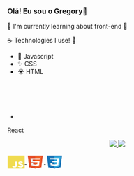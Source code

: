 ### Olá! Eu sou o Gregory👋

📖 I'm currently learning about front-end 🧠

☕ Technologies I use! 🔖

- 🎇 Javascript
- ✨ CSS
- ☀️ HTML
- <svg xmlns="http://www.w3.org/2000/svg" x="0px" y="0px" width="100" height="100" viewBox="0 0 40 40">
<path fill="#4e7ab5" d="M20,28.9C8.598,28.9,0,25.17,0,20s8.598-9,20-9s20,3.83,20,9S31.402,28.9,20,28.9z M20,13.932 c-9.729,0-17.125,3.266-17.125,6.131S10.271,26.068,20,26.068s17.125-3.266,17.125-6.131S29.729,13.932,20,13.932z"></path><path fill="#4e7ab5" d="M12.402,38C12.401,38,12.402,38,12.402,38c-0.931,0-1.781-0.216-2.528-0.642 c-1.22-0.697-2.095-1.928-2.532-3.562c-1.146-4.282,0.703-11.482,4.713-18.344C16.76,7.407,23.007,2.003,27.599,2.003 c0.93,0,1.78,0.216,2.527,0.642c1.218,0.695,2.094,1.925,2.531,3.558c1.147,4.282-0.703,11.483-4.715,18.345 C23.241,32.594,16.995,38,12.402,38z M27.599,5.003c-2.888,0-8.409,4.193-12.954,11.963c-4.123,7.056-5.332,12.909-4.404,16.054 c0.251,0.849,0.605,1.438,1.121,1.732c2.361,1.348,8.809-2.85,13.991-11.717c4.125-7.057,5.46-12.785,4.406-16.055 c-0.271-0.841-0.604-1.435-1.119-1.728C28.347,5.084,28.006,5.003,27.599,5.003z"></path><path fill="#4e7ab5" d="M27.599,37.997C27.599,37.997,27.599,37.997,27.599,37.997c-4.597-0.001-10.843-5.405-15.544-13.449 c-4.01-6.862-5.859-14.063-4.713-18.344C7.779,4.57,8.654,3.339,9.873,2.643C10.621,2.216,11.471,2,12.4,2 c4.595,0,10.84,5.406,15.542,13.452c4.011,6.861,5.86,14.062,4.714,18.345c-0.438,1.633-1.313,2.863-2.53,3.558 C29.379,37.781,28.528,37.997,27.599,37.997z M12.4,5c-0.407,0-0.747,0.082-1.04,0.248c-0.515,0.294-0.874,0.881-1.12,1.732 c-0.928,3.208,0.281,8.999,4.404,16.055c4.541,7.769,10.063,11.962,12.954,11.962l0,0c0.408,0,0.748-0.082,1.041-0.249 c0.514-0.292,0.883-0.876,1.118-1.728c0.867-3.146-0.281-9-4.405-16.055C20.811,9.194,15.29,5,12.4,5z"></path><path fill="#8bb7f0" d="M23.5,20c0,1.935-1.565,3.5-3.5,3.5s-3.5-1.565-3.5-3.5s1.565-3.5,3.5-3.5S23.5,18.065,23.5,20z"></path><path fill="#4e7ab5" d="M20,24c-2.206,0-4-1.794-4-4s1.794-4,4-4s4,1.794,4,4S22.206,24,20,24z M20,17c-1.654,0-3,1.346-3,3 s1.346,3,3,3s3-1.346,3-3S21.654,17,20,17z"></path><path fill="#8bb7f0" d="M20,28.068C9.346,28.068,1,24.524,1,20s8.346-8.068,19-8.068S39,15.476,39,20 S30.654,28.068,20,28.068z M20,12.932c-9.757,0-18,3.237-18,7.068s8.243,7.068,18,7.068S38,23.832,38,20S29.757,12.932,20,12.932z"></path><path fill="#8bb7f0" d="M12.402,37C12.401,37,12.402,37,12.402,37c-0.755,0-1.438-0.172-2.033-0.511 c-0.996-0.569-1.689-1.562-2.062-2.952c-1.081-4.037,0.729-10.938,4.61-17.581C17.379,8.33,23.416,3.003,27.599,3.003 c0.754,0,1.438,0.172,2.032,0.511c0.995,0.568,1.688,1.56,2.061,2.948c1.081,4.037-0.729,10.938-4.612,17.582 C22.621,31.672,16.586,37,12.402,37z M27.599,4.003c-3.784,0-9.595,5.239-13.817,12.458c-3.695,6.325-5.507,13.083-4.508,16.818 c0.301,1.123,0.836,1.91,1.592,2.342C11.307,35.872,11.823,36,12.401,36c3.785,0,9.595-5.24,13.814-12.461 c3.697-6.326,5.51-13.085,4.509-16.818c-0.3-1.121-0.835-1.908-1.59-2.338C28.693,4.131,28.177,4.003,27.599,4.003z"></path><g><path fill="#8bb7f0" d="M27.599,36.997C27.599,36.997,27.599,36.997,27.599,36.997c-4.187-0.001-10.224-5.327-14.681-12.953 C9.036,17.401,7.227,10.5,8.308,6.463c0.372-1.39,1.065-2.383,2.062-2.952C10.964,3.172,11.647,3,12.4,3 c4.185,0,10.221,5.328,14.679,12.956c3.883,6.642,5.692,13.543,4.61,17.582c-0.371,1.389-1.064,2.381-2.059,2.948 C29.036,36.825,28.353,36.997,27.599,36.997z M12.4,4c-0.577,0-1.094,0.128-1.535,0.379c-0.756,0.432-1.291,1.219-1.592,2.342 c-0.999,3.734,0.813,10.493,4.508,16.818C18,30.757,23.812,35.996,27.599,35.997l0,0c0.578,0,1.095-0.128,1.536-0.38 c0.754-0.43,1.289-1.217,1.589-2.338c1-3.735-0.812-10.494-4.508-16.818C21.996,9.241,16.187,4,12.4,4z"></path></g>
</svg> React
<div align="center">
  <a href="https://github.com/GregoryAlmeida">
  <img height="180em" src="https://github-readme-stats.vercel.app/api?username=GregoryAlmeida&show_icons=true&theme=tokyonight&include_all_commits=true&count_private=true"/>
  <img height="180em" src="https://github-readme-stats.vercel.app/api/top-langs/?username=GregoryAlmeida&layout=compact&langs_count=7&theme=tokyonight"/>
</div>
  
  
 <div style="display: inline_block"><br>
  <img align="center" alt="Rafa-Js" height="30" width="40" src="https://raw.githubusercontent.com/devicons/devicon/master/icons/javascript/javascript-plain.svg">
  <img align="center" alt="Rafa-HTML" height="30" width="40" src="https://raw.githubusercontent.com/devicons/devicon/master/icons/html5/html5-original.svg">
  <img align="center" alt="Rafa-CSS" height="30" width="40" src="https://raw.githubusercontent.com/devicons/devicon/master/icons/css3/css3-original.svg">
</div>
  
  ##
